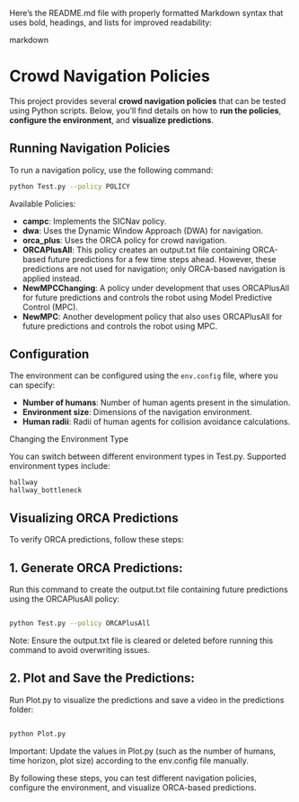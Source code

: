 Here’s the README.md file with properly formatted Markdown syntax that uses bold, headings, and lists for improved readability:

markdown

# **Crowd Navigation Policies**

This project provides several **crowd navigation policies** that can be tested using Python scripts. Below, you’ll find details on how to **run the policies**, **configure the environment**, and **visualize predictions**.

## **Running Navigation Policies**

To run a navigation policy, use the following command:

```bash
python Test.py --policy POLICY
```
Available Policies:

- **campc**: Implements the SICNav policy.
- **dwa**: Uses the Dynamic Window Approach (DWA) for navigation.
- **orca_plus**: Uses the ORCA policy for crowd navigation.
- **ORCAPlusAll**: This policy creates an output.txt file containing ORCA-based future predictions for a few time steps ahead. However, these predictions are not used for navigation; only ORCA-based navigation is applied instead.
- **NewMPCChanging**: A policy under development that uses ORCAPlusAll for future predictions and controls the robot using Model Predictive Control (MPC).
- **NewMPC**: Another development policy that also uses ORCAPlusAll for future predictions and controls the robot using MPC.

## **Configuration**

The environment can be configured using the `env.config` file, where you can specify:

- **Number of humans**: Number of human agents present in the simulation.
- **Environment size**: Dimensions of the navigation environment.
- **Human radii**: Radii of human agents for collision avoidance calculations.

Changing the Environment Type

You can switch between different environment types in Test.py. Supported environment types include:

    hallway
    hallway_bottleneck


## **Visualizing ORCA Predictions**

To verify ORCA predictions, follow these steps:
## **1. Generate ORCA Predictions:**

Run this command to create the output.txt file containing future predictions using the ORCAPlusAll policy:

```bash

python Test.py --policy ORCAPlusAll
```
Note: Ensure the output.txt file is cleared or deleted before running this command to avoid overwriting issues.

## **2. Plot and Save the Predictions:**

Run Plot.py to visualize the predictions and save a video in the predictions folder:

```bash

python Plot.py
```
Important: Update the values in Plot.py (such as the number of humans, time horizon, plot size) according to the env.config file manually.

By following these steps, you can test different navigation policies, configure the environment, and visualize ORCA-based predictions.
